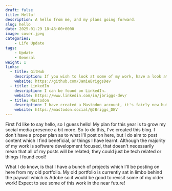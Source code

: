 ```yaml
---
draft: false
title: Hello!
description: A hello from me, and my plans going forward.
slug: hello
date: 2025-01-29 18:48:00+0000
image: cover.jpeg
categories:
    - Life Update
tags:
    - Update
    - General
weight: 1
links:
  - title: GitHub
    description: If you wish to look at some of my work, have a look at my GitHub account.
    website: https://github.com/JamieBriggsDev
  - title: LinkedIn
    description: I can be found on LinkedIn.
    website: https://www.linkedin.com/in/jbriggs-dev/
  - title: Mastodon
    description: I have created a Mastodon account, it's fairly new but it's here!
    website: https://mastodon.social/@JBriggs_DEV
---
```


First I'd like to say hello, so I guess hello! My plan for this year is 
to grow my social media presence a bit more. So to do this, I've created this blog. 
I don't have a proper plan as to what I'll post on here, but I do aim to post content
which I find beneficial, or things I have learnt. Although the majority of my work
is software development focused, that doesn't necessarily mean that all of my
posts will be related; they could just be tech related or things I found cool!

What I do know, is that I have a bunch of projects which I'll be posting on 
here from my old portfolio. My old portfolio is currently sat in limbo behind 
the paywall which is Adobe so it would be good to revisit some of my older work! 
Expect to see some of this work in the near future!
